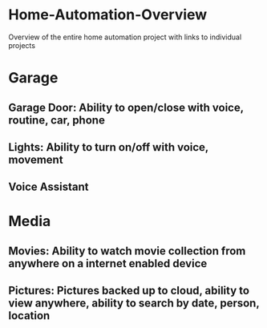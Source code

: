 # Home-Automation-Overview
Overview of the entire home automation project with links to individual projects

# Garage
## Garage Door:  Ability to open/close with voice, routine, car, phone
## Lights:  Ability to turn on/off with voice, movement
## Voice Assistant

# Media
## Movies:  Ability to watch movie collection from anywhere on a internet enabled device
## Pictures:  Pictures backed up to cloud, ability to view anywhere, ability to search by date, person, location
